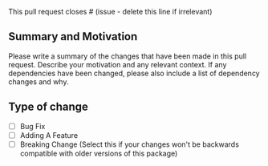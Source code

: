 This pull request closes # (issue - delete this line if irrelevant)

## Summary and Motivation

Please write a summary of the changes that have been made in this pull request. Describe your motivation and any relevant context.
If any dependencies have been changed, please also include a list of dependency changes and why.

## Type of change
<!-- Select what type(s) of change this pull request is -->

- [ ] Bug Fix
- [ ] Adding A Feature
- [ ] Breaking Change (Select this if your changes won't be backwards compatible with older versions of this package)

<!--
Please do the following before submitting the pull request:
- Self-review the code
- Comment any code that may be hard-to-understand
- Make sure new and existing tests pass locally with your changes
- Your branch is up to date with any changes from the main branch
- Add tests for your changes if it's relevant to do so
-->